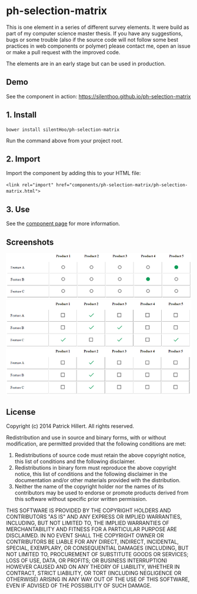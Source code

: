 ph-selection-matrix
================

This is one element in a series of different survey elements. It were build as part of my 
computer science master thesis. If you have any suggestions, bugs or some trouble (also if
the source code will not follow some best practices in web components or polymer) please
contact me, open an issue or make a pull request with the improved code.

The elements are in an early stage but can be used in production.

## Demo

See the component in action: https://silenthoo.github.io/ph-selection-matrix

## 1. Install

`bower install silentHoo/ph-selection-matrix`

Run the command above from your project root.

## 2. Import

Import the component by adding this to your HTML file:

`<link rel="import" href="components/ph-selection-matrix/ph-selection-matrix.html">`

## 3. Use

See the [component page](http://silentHoo.github.io/ph-selection-matrix) for more information.

## Screenshots

![Selection matrix in single-mode](screenshot_single-mode.png?raw=true "Selection matrix in single-mode")
![Selection matrix in multi-mode](screenshot_multi-mode.png?raw=true "Selection matrix in multi-mode")
![Selection matrix in single-mode with preselected column](screenshot_single-mode_preselected.png?raw=true "Selection matrix in single-mode  with preselected column")

## License

Copyright (c) 2014 Patrick Hillert. All rights reserved.

Redistribution and use in source and binary forms, with or without
modification, are permitted provided that the following conditions are
met:

1. Redistributions of source code must retain the above copyright
notice, this list of conditions and the following disclaimer.
2. Redistributions in binary form must reproduce the above
copyright notice, this list of conditions and the following disclaimer
in the documentation and/or other materials provided with the
distribution.
3. Neither the name of the copyright holder nor the names of its
contributors may be used to endorse or promote products derived from
this software without specific prior written permission.

THIS SOFTWARE IS PROVIDED BY THE COPYRIGHT HOLDERS AND CONTRIBUTORS
"AS IS" AND ANY EXPRESS OR IMPLIED WARRANTIES, INCLUDING, BUT NOT
LIMITED TO, THE IMPLIED WARRANTIES OF MERCHANTABILITY AND FITNESS FOR
A PARTICULAR PURPOSE ARE DISCLAIMED. IN NO EVENT SHALL THE COPYRIGHT
OWNER OR CONTRIBUTORS BE LIABLE FOR ANY DIRECT, INDIRECT, INCIDENTAL,
SPECIAL, EXEMPLARY, OR CONSEQUENTIAL DAMAGES (INCLUDING, BUT NOT
LIMITED TO, PROCUREMENT OF SUBSTITUTE GOODS OR SERVICES; LOSS OF USE,
DATA, OR PROFITS; OR BUSINESS INTERRUPTION) HOWEVER CAUSED AND ON ANY
THEORY OF LIABILITY, WHETHER IN CONTRACT, STRICT LIABILITY, OR TORT
(INCLUDING NEGLIGENCE OR OTHERWISE) ARISING IN ANY WAY OUT OF THE USE
OF THIS SOFTWARE, EVEN IF ADVISED OF THE POSSIBILITY OF SUCH DAMAGE.
